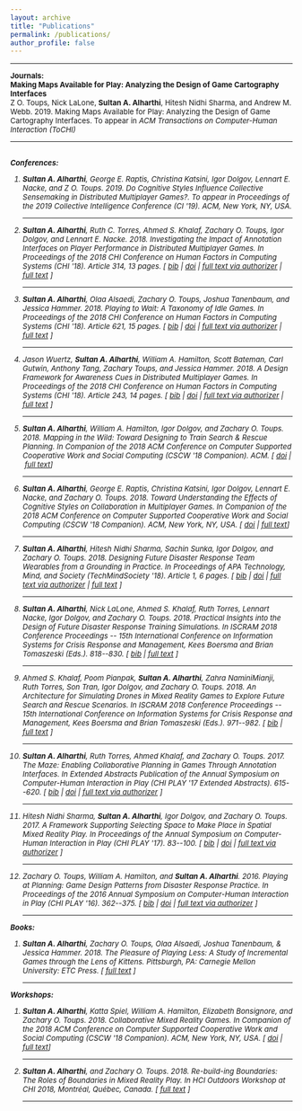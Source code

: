 ```yaml
---
layout: archive
title: "Publications"
permalink: /publications/
author_profile: false
---
```


<font size="-1">
<hr />

<strong>Journals:</strong>
<br>
<strong>Making Maps Available for Play: Analyzing the Design of Game Cartography Interfaces</strong><br>Z O. Toups, Nick LaLone, <strong>Sultan A. Alharthi</strong>, Hitesh Nidhi Sharma, and Andrew M. Webb. 2019. Making Maps Available for Play: Analyzing the Design of Game Cartography Interfaces. To appear in <em>ACM Transactions on Computer-Human Interaction (ToCHI)

<hr />
<br>
<strong>Conferences:</strong>
<ol>
 	<li><strong>Sultan A. Alharthi</strong>, George E. Raptis, Christina Katsini, Igor Dolgov, Lennart E. Nacke, and Z O. Toups. 2019. Do Cognitive Styles Influence Collective Sensemaking in Distributed Multiplayer Games?. To appear in <em>Proceedings of the 2019 Collective Intelligence Conference (CI '19)</em>. ACM, New York, NY, USA.</li>
 	<li>

<hr />

<strong>Sultan A. Alharthi</strong>, Ruth C. Torres, Ahmed S. Khalaf, Zachary O. Toups, Igor Dolgov, and Lennart E. Nacke. 2018. Investigating the Impact of Annotation Interfaces on Player Performance in Distributed Multiplayer Games. In <em>Proceedings of the 2018 CHI Conference on Human Factors in Computing Systems</em> <em>(CHI '18)</em>. Article 314, 13 pages. [ <a href="https://pixl.nmsu.edu/pixl-pubs-bibtex/#Alharthi:2018:IIA:3173574.3173888">bib</a> | <a href="http://dx.doi.org/10.1145/3173574.3173888">doi</a> | <a href="https://dl.acm.org/authorize?N652628">full text via authorizer</a> | <a href="https://dept-wp.nmsu.edu/pixl/files/2018/02/planning.pdf">full text</a> ]</li>
 	<li>

<hr />

<strong>Sultan A. Alharthi</strong>, Olaa Alsaedi, Zachary O. Toups, Joshua Tanenbaum, and Jessica Hammer. 2018. Playing to Wait: A Taxonomy of Idle Games. In <em> Proceedings of the 2018 CHI Conference on Human Factors in Computing Systems</em> <em>(CHI '18)</em>. Article 621, 15 pages. [ <a href="https://pixl.nmsu.edu/pixl-pubs-bibtex/#Alharthi:2018:PWT:3173574.3174195">bib</a> | <a href="http://dx.doi.org/10.1145/3173574.3174195">doi</a> | <a href="https://dl.acm.org/authorize?N652620">full text via authorizer</a> | <a href="https://dept-wp.nmsu.edu/pixl/files/2018/02/2018-chi-idle.pdf">full text</a> ]</li>
 	<li>

<hr />

Jason Wuertz, <strong>Sultan A. Alharthi</strong>, William A. Hamilton, Scott Bateman, Carl Gutwin, Anthony Tang, Zachary Toups, and Jessica Hammer. 2018. A Design Framework for Awareness Cues in Distributed Multiplayer Games. In <em>Proceedings of the 2018 CHI Conference on Human Factors in Computing Systems</em> <em>(CHI '18)</em>. Article 243, 14 pages. [ <a href="https://pixl.nmsu.edu/pixl-pubs-bibtex/#Wuertz:2018:DFA:3173574.3173817">bib</a> | <a href="http://dx.doi.org/10.1145/3173574.3173817">doi</a> | <a href="https://dl.acm.org/authorize?N652629">full text via authorizer</a> | <a href="http://ecologylab.net/research/publications/GameAwarenessCHI2018.pdf">full text</a> ]</li>
 	<li>

<hr />

<strong>Sultan A. Alharthi</strong>, William A. Hamilton, Igor Dolgov, and Zachary O. Toups. 2018. Mapping in the Wild: Toward Designing to Train Search &amp; Rescue Planning. In <em>Companion of the 2018 ACM Conference on Computer Supported Cooperative Work and Social Computing (CSCW '18 Companion)</em>. ACM. [ <a href="https://doi.org/10.1145/3272973.3274039">doi</a> | <a href="https://dept-wp.nmsu.edu/pixl/files/2018/10/Mapping.pdf">full text</a>]

<hr />

</li>
 	<li><strong>Sultan A. Alharthi</strong>, George E. Raptis, Christina Katsini, Igor Dolgov, Lennart E. Nacke, and Zachary O. Toups. 2018. Toward Understanding the Effects of Cognitive Styles on Collaboration in Multiplayer Games. In <em>Companion of the 2018 ACM Conference on Computer Supported Cooperative Work and Social Computing (CSCW '18 Companion)</em>. ACM, New York, NY, USA. [ <a href="https://doi.org/10.1145/3272973.3274047">doi</a> | <a href="https://dept-wp.nmsu.edu/pixl/files/2018/10/CognitiveStyles.pdf">full text</a>]</li>
 	<li>

<hr />

<strong>Sultan A. Alharthi</strong>, Hitesh Nidhi Sharma, Sachin Sunka, Igor Dolgov, and Zachary O. Toups. 2018. Designing Future Disaster Response Team Wearables from a Grounding in Practice. In <em>Proceedings of APA Technology, Mind, and Society (TechMindSociety '18).</em> Article 1, 6 pages. [ <a href="https://pixl.nmsu.edu/pixl-pubs-bibtex/#Alharthi:2018:DFD:3183654.3183662">bib</a> | <a href="http://dx.doi.org/10.1145/3183654.3183662">doi</a> | <a href="https://dl.acm.org/authorize?N652626">full text via authorizer</a> | <a href="https://dept-wp.nmsu.edu/pixl/files/2018/02/2018_TMS_Icehouse.pdf">full text</a> ]</li>
 	<li>

<hr />

<strong>Sultan A. Alharthi</strong>, Nick LaLone, Ahmed S. Khalaf, Ruth Torres, Lennart Nacke, Igor Dolgov, and Zachary O. Toups. 2018. Practical Insights into the Design of Future Disaster Response Training Simulations. In <em>ISCRAM 2018 Conference Proceedings -- 15th International Conference on Information Systems for Crisis Response and Management</em>, Kees Boersma and Brian Tomaszeski (Eds.). 818--830. [ <a href="https://pixl.nmsu.edu/pixl-pubs-bibtex/#Alharthi:2018aa">bib</a> | <a href="http://idl.iscram.org/files/sultanaalharthi/2018/1602_SultanA.Alharthi_etal2018.pdf">full text</a> ]</li>
 	<li>

<hr />

Ahmed S. Khalaf, Poom Pianpak, <strong>Sultan A. Alharthi</strong>, Zahra NaminiMianji, Ruth Torres, Son Tran, Igor Dolgov, and Zachary O. Toups. 2018. An Architecture for Simulating Drones in Mixed Reality Games to Explore Future Search and Rescue Scenarios. In<em> ISCRAM 2018 Conference Proceedings -- 15th International Conference on Information Systems for Crisis Response and Management, </em>Kees Boersma and Brian Tomaszeski (Eds.). 971--982. [ <a href="https://pixl.nmsu.edu/pixl-pubs-bibtex/#Khalaf:2018aa">bib</a> | <a href="http://idl.iscram.org/files/ahmedskhalaf/2018/1617_AhmedS.Khalaf_etal2018.pdf">full text</a> ]</li>
 	<li>

<hr />

<strong>Sultan A. Alharthi</strong>, Ruth Torres, Ahmed Khalaf, and Zachary O. Toups. 2017. The Maze: Enabling Collaborative Planning in Games Through Annotation Interfaces. In <em>Extended Abstracts Publication of the Annual Symposium on Computer-Human Interaction in Play</em> <em>(CHI PLAY '17 Extended Abstracts)</em>. 615--620. [ <a href="https://pixl.nmsu.edu/pixl-pubs-bibtex/#Alharthi:2017:MEC:3130859.3130864">bib</a> | <a href="http://dx.doi.org/10.1145/3130859.3130864">doi</a> | <a href="https://dl.acm.org/authorize?N40170">full text via authorizer</a> ]</li>
 	<li>

<hr />

Hitesh Nidhi Sharma, <strong>Sultan A. Alharthi</strong>, Igor Dolgov, and Zachary O. Toups. 2017. A Framework Supporting Selecting Space to Make Place in Spatial Mixed Reality Play. In <em>Proceedings of the Annual Symposium on Computer-Human Interaction in Play</em> <em>(CHI PLAY '17)</em>. 83--100. [ <a href="https://pixl.nmsu.edu/pixl-pubs-bibtex/#Sharma:2017:FSS:3116595.3116612">bib</a> | <a href="http://dx.doi.org/10.1145/3116595.3116612">doi</a> | <a href="https://dl.acm.org/authorize?N40172">full text via authorizer</a> ]</li>
 	<li>

<hr />

Zachary O. Toups, William A. Hamilton, and <strong>Sultan A. Alharthi</strong>. 2016. Playing at Planning: Game Design Patterns from Disaster Response Practice. In <em>Proceedings of the 2016 Annual Symposium on Computer-Human Interaction in Play</em> <em>(CHI PLAY '16)</em>. 362--375. [ <a href="https://pixl.nmsu.edu/pixl-pubs-bibtex/#Toups:2016:PPG:2967934.2968089">bib</a> | <a href="http://dx.doi.org/10.1145/2967934.2968089">doi</a> | <a href="https://dl.acm.org/authorize?N20860">full text via authorizer</a> ]

<hr />

</li>
</ol>
<strong>Books:</strong>
<ol>
 	<li><strong>Sultan A. Alharthi</strong>, Zachary O. Toups, Olaa Alsaedi, Joshua Tanenbaum, &amp; Jessica Hammer. 2018. The Pleasure of Playing Less: A Study of Incremental Games through the Lens of Kittens<i>. Pittsburgh, PA: Carnegie Mellon University: ETC Press. </i>[ <a href="http://press.etc.cmu.edu/index.php/product/the-pleasure-of-playing-less/">full text</a> ]

<hr />

</li>
</ol>
<strong>Workshops:</strong>
<ol>
 	<li><strong>Sultan A. Alharthi</strong>, Katta Spiel, William A. Hamilton, Elizabeth Bonsignore, and Zachary O. Toups. 2018. Collaborative Mixed Reality Games. In <em>Companion of the 2018 ACM Conference on Computer Supported Cooperative Work and Social Computing (CSCW '18 Companion)</em>. ACM, New York, NY, USA. [ <a href="https://doi.org/10.1145/3272973.3273013">doi</a> | <a href="https://dept-wp.nmsu.edu/pixl/files/2018/09/MixedReality.pdf">full text</a>]</li>
 	<li>

<hr />

<strong>Sultan A. Alharthi</strong>, and Zachary O. Toups. 2018. Re-build-ing Boundaries: The Roles of Boundaries in Mixed Reality Play. In HCI Outdoors Workshop at CHI 2018, Montréal, Québec, Canada. [ <a href="https://dept-wp.nmsu.edu/pixl/files/2018/05/HCI_Outdoors_Workshop.pdf">full text</a> ]

<hr />

